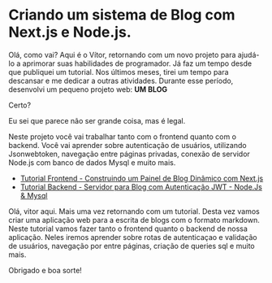 # Criando um sistema de Blog com Next.js e Node.js.

Olá, como vai? Aqui é o Vítor, retornando com um novo projeto para ajudá-lo a aprimorar suas habilidades de programador. Já faz um tempo desde que publiquei um tutorial. Nos últimos meses, tirei um tempo para descansar e me dedicar a outras atividades. Durante esse período, desenvolvi um pequeno projeto web: **UM BLOG**

Certo?

Eu sei que parece não ser grande coisa, mas é legal.

Neste projeto você vai trabalhar tanto com o frontend quanto com o backend.
Você vai aprender sobre autenticação de usuários, utilizando Jsonwebtoken, navegação entre páginas privadas, conexão de servidor Node.js com banco de dados Mysql e muito mais.

- [Tutorial Frontend - Construindo um Painel de Blog Dinâmico com Next.js](https://dev.to/vitoralecrim/construindo-um-painel-de-blog-dinamico-com-nextjs-1fa4)
- [Tutorial Backend - Servidor para Blog com Autenticação JWT - Node.Js & Mysql](https://dev.to/vitoralecrim/servidor-para-blog-com-autenticacao-nodejs-mysql-ng7)

Olá, vitor aqui. Mais uma vez retornando com um tutorial.
Desta vez vamos criar uma aplicação web para a escrita de blogs com o formato markdown.
Neste tutorial vamos fazer tanto o frontend quanto o backend de nossa aplicação.
Neles iremos aprender sobre rotas de autenticaçao e validação de usuários, navegação por entre páginas, criação de queries sql e muito mais.

Obrigado e boa sorte!
